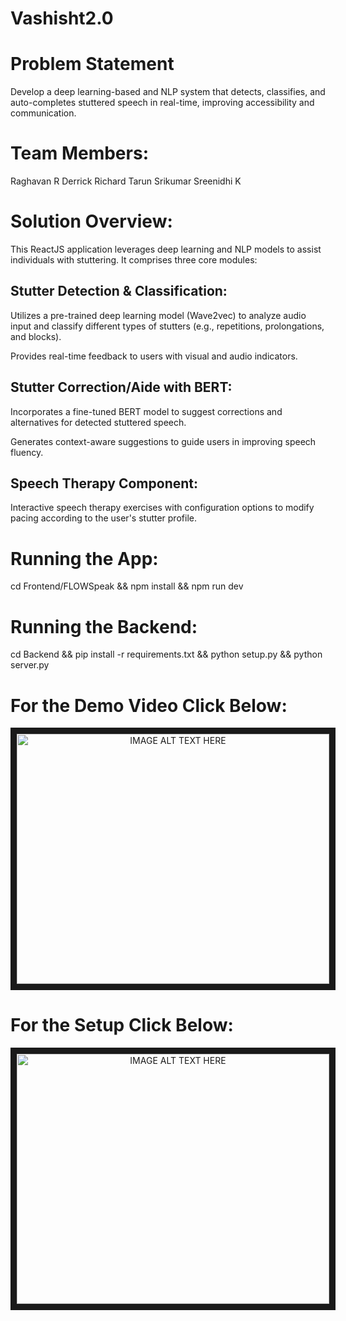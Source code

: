 # Vashisht2.0
# Problem Statement
Develop a deep learning-based and NLP system that detects, classifies, and auto-completes stuttered speech in real-time, improving accessibility and communication.
# Team Members:
Raghavan R
Derrick Richard
Tarun Srikumar
Sreenidhi K

# Solution Overview:
This ReactJS application leverages deep learning and NLP models to assist individuals with stuttering. It comprises three core modules:

## Stutter Detection & Classification:

Utilizes a pre-trained deep learning model (Wave2vec) to analyze audio input and classify different types of stutters (e.g., repetitions, prolongations, and blocks).

Provides real-time feedback to users with visual and audio indicators.

## Stutter Correction/Aide with BERT:

Incorporates a fine-tuned BERT model to suggest corrections and alternatives for detected stuttered speech.

Generates context-aware suggestions to guide users in improving speech fluency.

## Speech Therapy Component:

Interactive speech therapy exercises with configuration options to modify pacing according to the user's stutter profile.

# Running the App:
cd Frontend/FLOWSpeak && npm install && npm run dev

# Running the Backend:
cd Backend && pip install -r requirements.txt && python setup.py && python server.py

# For the Demo Video Click Below:
<p align="center"><a href="http://www.youtube.com/watch?feature=player_embedded&v=LUXPLMexKSI
" target="_blank"><img src="http://img.youtube.com/vi/LUXPLMexKSI/0.jpg" 
alt="IMAGE ALT TEXT HERE" width="500" height="400" border="10" /></a></p>

# For the Setup Click Below:
<p align="center"><a href="http://www.youtube.com/watch?feature=player_embedded&v=mrcyOX2VKk4
" target="_blank"><img src="http://img.youtube.com/vi/mrcyOX2VKk4/0.jpg" 
alt="IMAGE ALT TEXT HERE" width="500" height="400" border="10" /></a></p>
